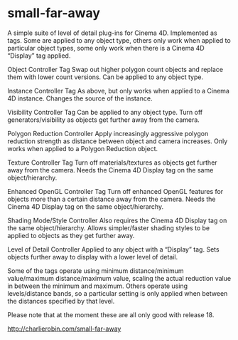 # small-far-away
A simple suite of level of detail plug-ins for Cinema 4D. Implemented as tags. Some are applied to any object type, others only work when applied to particular object types, some only work when there is a Cinema 4D “Display” tag applied.

Object Controller Tag
Swap out higher polygon count objects and replace them with lower count versions. Can be applied to any object type.

Instance Controller Tag
As above, but only works when applied to a Cinema 4D instance. Changes the source of the instance.

Visibility Controller Tag
Can be applied to any object type. Turn off generators/visibility as objects get further away from the camera.

Polygon Reduction Controller
Apply increasingly aggressive polygon reduction strength as distance between object and camera increases. Only works when applied to a Polygon Reduction object.

Texture Controller Tag
Turn off materials/textures as objects get further away from the camera. Needs the Cinema 4D Display tag on the same object/hierarchy.

Enhanced OpenGL Controller Tag
Turn off enhanced OpenGL features for objects more than a certain distance away from the camera. Needs the Cinema 4D Display tag on the same object/hierarchy.

Shading Mode/Style Controller
Also requires the Cinema 4D Display tag on the same object/hierarchy. Allows simpler/faster shading styles to be applied to objects as they get further away.

Level of Detail Controller
Applied to any object with a “Display” tag. Sets objects further away to display with a lower level of detail.

Some of the tags operate using minimum distance/minimum value/maximum distance/maximum value, scaling the actual reduction value in between the minimum and maximum. Others operate using levels/distance bands, so a particular setting is only applied when between the distances specified by that level.

Please note that at the moment these are all only good with release 18.

http://charlierobin.com/small-far-away
